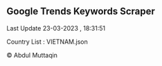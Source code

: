 

## Google Trends Keywords Scraper 
 
Last Update 23-03-2023 , 18:31:51

Country List :
VIETNAM.json



© Abdul Muttaqin 
